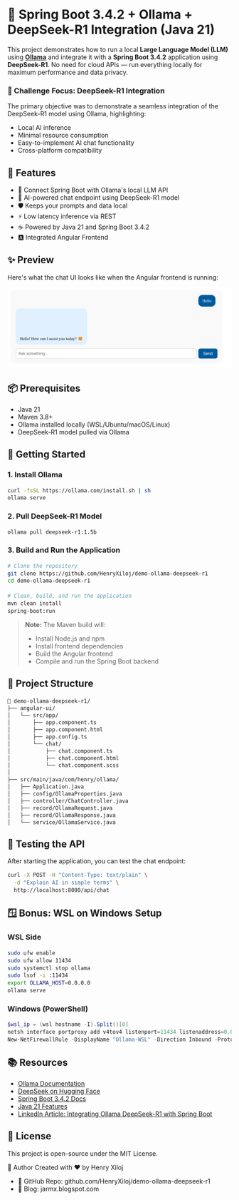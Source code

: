 # 🤖 Spring Boot 3.4.2 + Ollama + DeepSeek-R1 Integration (Java 21)

This project demonstrates how to run a local **Large Language Model (LLM)** using **[Ollama](https://ollama.com)** and integrate it with a **Spring Boot 3.4.2** application using **DeepSeek-R1**. No need for cloud APIs — run everything locally for maximum performance and data privacy.

### 🎯 Challenge Focus: DeepSeek-R1 Integration

The primary objective was to demonstrate a seamless integration of the DeepSeek-R1 model using Ollama, highlighting:
- Local AI inference
- Minimal resource consumption
- Easy-to-implement AI chat functionality
- Cross-platform compatibility

## 🧩 Features

- 🔗 Connect Spring Boot with Ollama's local LLM API
- 💬 AI-powered chat endpoint using DeepSeek-R1 model
- 🛡️ Keeps your prompts and data local
- ⚡ Low latency inference via REST
- ☕ Powered by Java 21 and Spring Boot 3.4.2
- 🅰️ Integrated Angular Frontend

## ✨ Preview

Here's what the chat UI looks like when the Angular frontend is running:

![alt text](https://github.com/HenryXiloj/demo-ollama-deepseek-r1/blob/main/img1.png?raw=true)

## 📦 Prerequisites

- Java 21
- Maven 3.8+
- Ollama installed locally (WSL/Ubuntu/macOS/Linux)
- DeepSeek-R1 model pulled via Ollama

## 🚀 Getting Started

### 1. Install Ollama

```bash
curl -fsSL https://ollama.com/install.sh | sh
ollama serve
```

### 2. Pull DeepSeek-R1 Model

```bash
ollama pull deepseek-r1:1.5b
```

### 3. Build and Run the Application

```bash
# Clone the repository
git clone https://github.com/HenryXiloj/demo-ollama-deepseek-r1
cd demo-ollama-deepseek-r1

# Clean, build, and run the application
mvn clean install 
spring-boot:run
```

> **Note:** The Maven build will:
> - Install Node.js and npm
> - Install frontend dependencies
> - Build the Angular frontend
> - Compile and run the Spring Boot backend

## 📁 Project Structure

```
📁 demo-ollama-deepseek-r1/
├── angular-ui/
│   └── src/app/
│       ├── app.component.ts
│       ├── app.component.html
│       ├── app.config.ts
│       └── chat/
│           ├── chat.component.ts
│           ├── chat.component.html
│           └── chat.component.scss
│
├── src/main/java/com/henry/ollama/
│   ├── Application.java
│   ├── config/OllamaProperties.java
│   ├── controller/ChatController.java
│   ├── record/OllamaRequest.java
│   ├── record/OllamaResponse.java
│   └── service/OllamaService.java

```

## 🧪 Testing the API

After starting the application, you can test the chat endpoint:

```bash
curl -X POST -H "Content-Type: text/plain" \
  -d "Explain AI in simple terms" \
  http://localhost:8080/api/chat
```

## 🪟 Bonus: WSL on Windows Setup

### WSL Side

```bash
sudo ufw enable
sudo ufw allow 11434
sudo systemctl stop ollama
sudo lsof -i :11434
export OLLAMA_HOST=0.0.0.0
ollama serve
```

### Windows (PowerShell)

```powershell
$wsl_ip = (wsl hostname -I).Split()[0]
netsh interface portproxy add v4tov4 listenport=11434 listenaddress=0.0.0.0 connectport=11434 connectaddress=$wsl_ip
New-NetFirewallRule -DisplayName "Ollama-WSL" -Direction Inbound -Protocol TCP -LocalPort 11434 -Action Allow
```

## 📚 Resources

- [Ollama Documentation](https://ollama.com)
- [DeepSeek on Hugging Face](https://huggingface.co/deepseek-ai)
- [Spring Boot 3.4.2 Docs](https://docs.spring.io/spring-boot/docs/)
- [Java 21 Features](https://docs.oracle.com/en/java/javase/21/)
- [LinkedIn Article: Integrating Ollama DeepSeek-R1 with Spring Boot](https://www.linkedin.com/pulse/integrating-ollama-deepseek-r1-spring-boot-henry-xiloj-herrera-jvaye/)

## 📜 License

This project is open-source under the MIT License.

🙌 Author
Created with ❤️ by Henry Xiloj
- 🔗 GitHub Repo: github.com/HenryXiloj/demo-ollama-deepseek-r1
- 📝 Blog: jarmx.blogspot.com
